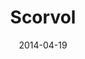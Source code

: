 ---
layout: post
title: "Scorvol"
date: 2014-04-19
categories: [Masuda]
image: http://www.pokepedia.fr/images/8/8b/Scorvol-DP.png
caught: Scorvol
location: Route 7
level: oeuf
version: X
---